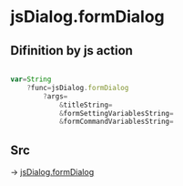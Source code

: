 # jsDialog.formDialog

## Difinition by js action

```js.js

var=String
	?func=jsDialog.formDialog
		?args=
			&titleString=
			&formSettingVariablesString=
			&formCommandVariablesString=
```

## Src

-> [jsDialog.formDialog](https://github.com/puutaro/CommandClick/blob/master/app/src/main/java/com/puutaro/commandclick/fragment_lib/terminal_fragment/js_interface/dialog/JsDialog.kt#L138)


